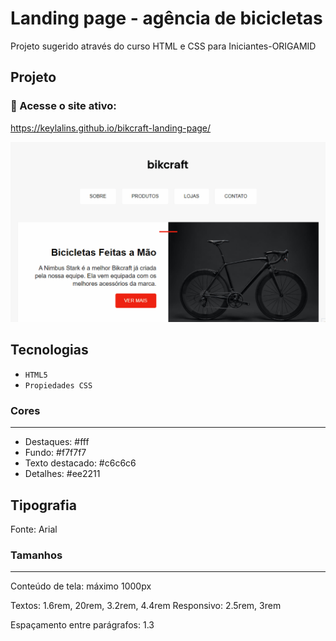 # Landing page - agência de bicicletas
Projeto sugerido através do curso HTML e CSS para Iniciantes-ORIGAMID

## Projeto
### 🔗 Acesse o site ativo: 
https://keylalins.github.io/bikcraft-landing-page/

<img src="./src/design/bikcraft-desktop.gif">

## Tecnologias
- `HTML5`
- `Propiedades CSS`

### Cores
---
- Destaques: #fff
- Fundo: #f7f7f7
- Texto destacado: #c6c6c6
- Detalhes: #ee2211

## Tipografia

Fonte: Arial

### Tamanhos
---
Conteúdo de tela: máximo 1000px

Textos: 1.6rem, 20rem, 3.2rem, 4.4rem
Responsivo: 2.5rem, 3rem

Espaçamento entre parágrafos: 1.3 
